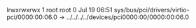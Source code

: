 lrwxrwxrwx 1 root root 0 Jul 19 06:51 sys/bus/pci/drivers/virtio-pci/0000:00:06.0 -> ../../../../devices/pci0000:00/0000:00:06.0
